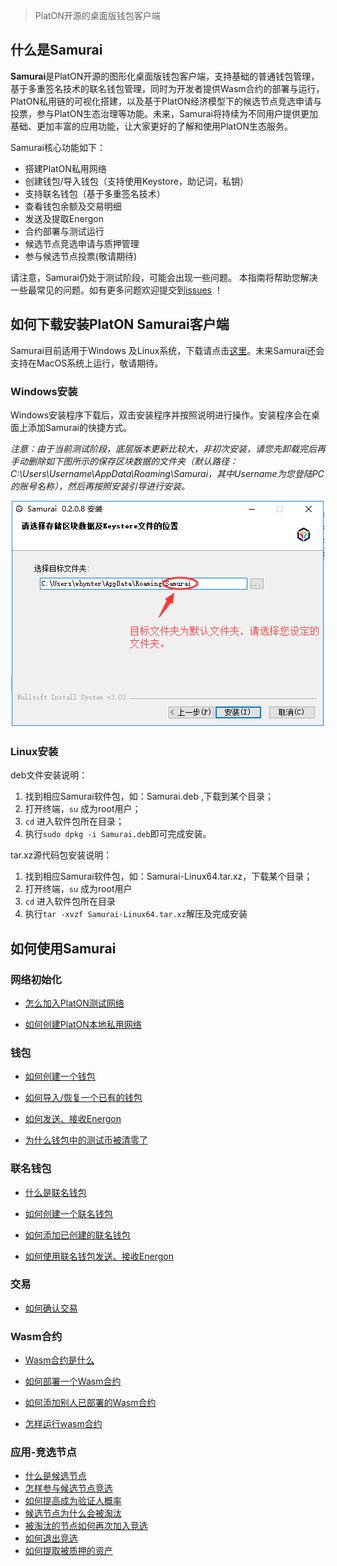 > PlatON开源的桌面版钱包客户端

## 什么是Samurai

**Samurai**是PlatON开源的图形化桌面版钱包客户端，支持基础的普通钱包管理，基于多重签名技术的联名钱包管理，同时为开发者提供Wasm合约的部署与运行，PlatON私用链的可视化搭建，以及基于PlatON经济模型下的候选节点竞选申请与投票，参与PlatON生态治理等功能。未来，Samurai将持续为不同用户提供更加基础、更加丰富的应用功能，让大家更好的了解和使用PlatON生态服务。

Samurai核心功能如下：

- 搭建PlatON私用网络
- 创建钱包/导入钱包（支持使用Keystore，助记词，私钥）
- 支持联名钱包（基于多重签名技术）
- 查看钱包余额及交易明细
- 发送及提取Energon
- 合约部署与测试运行
- 候选节点竞选申请与质押管理
- 参与候选节点投票(敬请期待)

请注意，Samurai仍处于测试阶段，可能会出现一些问题。 本指南将帮助您解决一些最常见的问题。如有更多问题欢迎提交到[issues](https://github.com/PlatONnetwork/wiki/issues) ！


## 如何下载安装PlatON Samurai客户端

Samurai目前适用于Windows 及Linux系统，下载请点击[这里](https://github.com/PlatONnetwork/Samurai/releases)。未来Samurai还会支持在MacOS系统上运行，敬请期待。

### Windows安装

Windows安装程序下载后，双击安装程序并按照说明进行操作。安装程序会在桌面上添加Samurai的快捷方式。

*注意：由于当前测试阶段，底层版本更新比较大，非初次安装，请您先卸载完后再手动删除如下图所示的保存区块数据的文件夹（默认路径：C:\Users\Username\AppData\Roaming\Samurai，其中Username为您登陆PC的账号名称），然后再按照安装引导进行安装。*

![Image text](_platon-samurai/image/Keystore_address-cn.png)
### Linux安装

deb文件安装说明：   

1. 找到相应Samurai软件包，如：Samurai.deb ,下载到某个目录；
2. 打开终端，`su` 成为root用户；
3. `cd` 进入软件包所在目录；
4. 执行`sudo dpkg -i Samurai.deb`即可完成安装。

tar.xz源代码包安装说明：

1. 找到相应Samurai软件包，如：Samurai-Linux64.tar.xz，下载某个目录；
2. 打开终端，`su` 成为root用户
3. `cd` 进入软件包所在目录
4. 执行`tar -xvzf Samurai-Linux64.tar.xz`解压及完成安装

## 如何使用Samurai

### 网络初始化

- [怎么加入PlatON测试网络](zh-cn/_platon-samurai/_网络初始化#join_net)

- [如何创建PlatON本地私用网络](zh-cn/_platon-samurai/_网络初始化#create_private)

### 钱包

- [如何创建一个钱包](zh-cn/_platon-samurai/_钱包#create_wallet)

- [如何导入/恢复一个已有的钱包](zh-cn/_platon-samurai/_钱包#import_wallet)

- [如何发送、接收Energon](zh-cn/_platon-samurai/_钱包#send_recv_energon)

- [为什么钱包中的测试币被清零了](zh-cn/_platon-samurai/_钱包#why_is_cleard)

### 联名钱包

- [什么是联名钱包](zh-cn/_platon-samurai/_联名钱包#what_is)

- [如何创建一个联名钱包](zh-cn/_platon-samurai/_联名钱包#how_to_create)

- [如何添加已创建的联名钱包](zh-cn/_platon-samurai/_联名钱包#how_to_add)

- [如何使用联名钱包发送、接收Energon](zh-cn/_platon-samurai/_联名钱包#how_to_use)

### 交易

- [如何确认交易](zh-cn/_platon-samurai/_交易#comfire_txs)

### Wasm合约

- [Wasm合约是什么](zh-cn/_platon-samurai/_Wasm合约#what_is_msc)

- [如何部署一个Wasm合约](zh-cn/_platon-samurai/_Wasm合约#how_to_deploy)

- [如何添加别人已部署的Wasm合约](zh-cn/_platon-samurai/_Wasm合约#how_to_add)

- [怎样运行wasm合约](zh-cn/_platon-samurai/_Wasm合约#how_to_run)

### 应用-竞选节点
- [什么是候选节点](zh-cn/_platon-samurai/_竞选节点#what_is_CN)
- [怎样参与候选节点竞选](zh-cn/_platon-samurai/_竞选节点#how_to_be_VN)
- [如何提高成为验证人概率](zh-cn/_platon-samurai/_竞选节点#how_to_improve)
- [候选节点为什么会被淘汰](zh-cn/_platon-samurai/_竞选节点#why_be_eliminated)
- [被淘汰的节点如何再次加入竞选](zh-cn/_platon-samurai/_竞选节点#how_to_re-apply)
- [如何退出竞选](zh-cn/_platon-samurai/_竞选节点#how_to_withdraw)
- [如何提取被质押的资产](zh-cn/_platon-samurai/_竞选节点#how_to_redeem_stakes)
